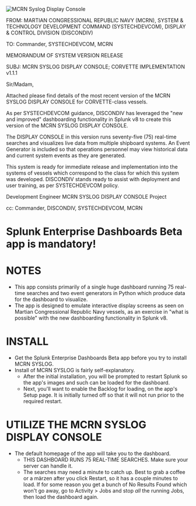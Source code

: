 ![MCRN Syslog Display Console](https://ndler.dev/mcrn/mcrn_syslog_display_console.png)

FROM:
MARTIAN CONGRESSIONAL REPUBLIC NAVY (MCRN),
SYSTEM & TECHNOLOGY DEVELOPMENT COMMAND (SYSTECHDEVCOM),
DISPLAY & CONTROL DIVISION (DISCONDIV)

TO:
Commander, SYSTECHDEVCOM, MCRN

MEMORANDUM OF SYSTEM VERSION RELEASE

SUBJ: MCRN SYSLOG DISPLAY CONSOLE; CORVETTE IMPLEMENTATION v1.1.1

Sir/Madam,

Attached please find details of the most recent version of the MCRN SYSLOG DISPLAY CONSOLE for CORVETTE-class vessels.

As per SYSTECHDEVCOM guidance, DISCONDIV has leveraged the "new and improved" dashboarding functionality in Splunk v8 to create this version of the MCRN SYSLOG DISPLAY CONSOLE.

The DISPLAY CONSOLE in this version runs seventy-five (75) real-time searches and visualizes live data from multiple shipboard systems. An Event Generator is included so that operations personnel may view historical data and current system events as they are generated.

This system is ready for immediate release and implementation into the systems of vessels which correspond to the class for which this system was developed. DISCONDIV stands ready to assist with deployment and user training, as per SYSTECHDEVCOM policy.

Development Engineer
MCRN SYSLOG DISPLAY CONSOLE Project

cc:
Commander, DISCONDIV, SYSTECHDEVCOM, MCRN

# Splunk Enterprise Dashboards Beta app is mandatory!

# NOTES
- This app consists primarily of a single huge dashboard running 75 real-time searches and two event generators in Python which produce data for the dashboard to visualize.
- The app is designed to emulate interactive display screens as seen on Martian Congressional Republic Navy vessels, as an exercise in "what is possible" with the new dashboarding functionality in Splunk v8.

# INSTALL
- Get the Splunk Enterprise Dashboards Beta app before you try to install MCRN SYSLOG.
- Install of MCRN SYSLOG is fairly self-explanatory.
    - After the initial installation, you will be prompted to restart Splunk so the app's images and such can be loaded for the dashboard.
    - Next, you'll want to enable the Backlog for loading, on the app's Setup page. It is initially turned off so that it will not run prior to the required restart.

# UTILIZE THE MCRN SYSLOG DISPLAY CONSOLE
- The default homepage of the app will take you to the dashboard.
    - THIS DASHBOARD RUNS 75 REAL-TIME SEARCHES. Make sure your server can handle it.
    - The searches may need a minute to catch up. Best to grab a coffee or a märzen after you click Restart, so it has a couple minutes to load. If for some reason you get a bunch of No Results Found which won't go away, go to Activity > Jobs and stop *all* the running Jobs, then load the dashboard again.
